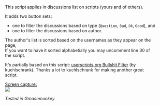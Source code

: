 This script applies in discussions list on scripts (yours and of others).  

It adds two button sets:
- one to filter the discussions based on type (`Question`, `Bad`, `Ok`, `Good`), and  
- one to filter the discussions based on author. 

The author's list is sorted based on the usernames as they appear on the page,  
If you want to have it sorted alphabetially you may uncomment line 30 of the script.


It's partially based on this script: [userscripts.org Bullshit Filter](http://userscripts-mirror.org/scripts/show/97145) (by kuehlschrank). 
Thanks a lot to kuehlschrank for making another great script.


 <u>Screen capture:</u>  
 ![](https://i.imgur.com/J1aYPlq.gif)



*Tested in Greasemonkey.*
